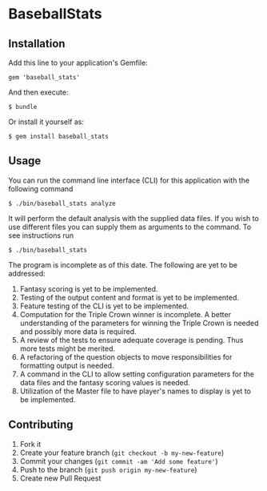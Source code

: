 # BaseballStats


## Installation

Add this line to your application's Gemfile:

    gem 'baseball_stats'

And then execute:

    $ bundle

Or install it yourself as:

    $ gem install baseball_stats

## Usage

You can run the command line interface (CLI) for this application with the following command

    $ ./bin/baseball_stats analyze

It will perform the default analysis with the supplied data files.  If you wish to use different files you can supply them as arguments to the command.  To see instructions run

    $ ./bin/baseball_stats

The program is incomplete as of this date.  The following are yet to be addressed:

1. Fantasy scoring is yet to be implemented.
2. Testing of the output content and format is yet to be implemented.
3. Feature testing of the CLI is yet to be implemented.
4. Computation for the Triple Crown winner is incomplete.  A better understanding of the parameters for winning the Triple Crown is needed and possibly more data is required.
5. A review of the tests to ensure adequate coverage is pending.  Thus more tests might be merited.
6. A refactoring of the question objects to move responsibilities for formatting output is needed.
7. A command in the CLI to allow setting configuration parameters for the data files and the fantasy scoring values is needed.
8. Utilization of the Master file to have player's names to display is yet to be implemented.

## Contributing

1. Fork it
2. Create your feature branch (`git checkout -b my-new-feature`)
3. Commit your changes (`git commit -am 'Add some feature'`)
4. Push to the branch (`git push origin my-new-feature`)
5. Create new Pull Request
